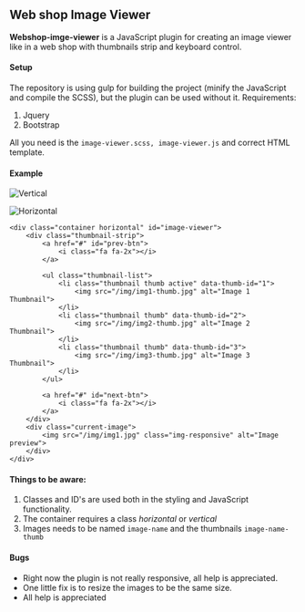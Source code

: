 ## Web shop Image Viewer
**Webshop-imge-viewer** is a JavaScript plugin for creating an image viewer like in a web shop with thumbnails strip and keyboard control.

#### Setup
The repository is using gulp for building the project (minify the JavaScript and compile the SCSS), but the plugin can be used without it.
Requirements:
1. Jquery
2. Bootstrap

All you need is the `image-viewer.scss, image-viewer.js` and correct HTML template.

#### Example
![Vertical](http://i.imgur.com/1RMvlzL.png "Vertical example")

![Horizontal](http://i.imgur.com/CN8WIgS.png "Horizontal example")


```
<div class="container horizontal" id="image-viewer">
    <div class="thumbnail-strip">
        <a href="#" id="prev-btn">
            <i class="fa fa-2x"></i>
        </a>

        <ul class="thumbnail-list">
            <li class="thumbnail thumb active" data-thumb-id="1">
                <img src="/img/img1-thumb.jpg" alt="Image 1 Thumbnail">
            </li>
            <li class="thumbnail thumb" data-thumb-id="2">
                <img src="/img/img2-thumb.jpg" alt="Image 2 Thumbnail">
            </li>
            <li class="thumbnail thumb" data-thumb-id="3">
                <img src="/img/img3-thumb.jpg" alt="Image 3 Thumbnail">
            </li>
        </ul>

        <a href="#" id="next-btn">
            <i class="fa fa-2x"></i>
        </a>
    </div>
    <div class="current-image">
        <img src="/img/img1.jpg" class="img-responsive" alt="Image preview">
    </div>
</div>
```
#### Things to be aware:  
1. Classes and ID's are used both in the styling and JavaScript functionality.
2. The container requires a class *horizontal* or *vertical*
3. Images needs to be named `image-name` and the thumbnails `image-name-thumb`

#### Bugs
* Right now the plugin is not really responsive, all help is appreciated.
 * One little fix is to resize the images to be the same size.
 * All help is appreciated
